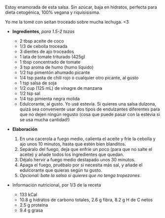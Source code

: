 <!DOCTYPE html>
<html>
<head>
<meta charset="utf-8">
<meta name="viewport" content="width=device-width, initial-scale=1.0">
<title>Hello!</title>
<link rel="stylesheet" href="https://stackedit.io/res-min/themes/base.css" />
<script type="text/javascript" src="https://cdn.mathjax.org/mathjax/latest/MathJax.js?config=TeX-AMS_HTML"></script>
</head>
<body><div class="container"><p>Estoy enamorada de esta salsa. Sin azúcar, baja en hidratos, perfecta para dieta cetogénica, 100% vegana y riquísisisima. </p>

<p>Yo me la tomé con seitan troceado sobre mucha lechuga. &lt;3</p>

<ul>
<li><p><strong>Ingredientes</strong>, <em>para 1.5-2 tazas</em></p>

<ul><li>2 tbsp aceite de coco</li>
<li>1/3 de cebolla troceada</li>
<li>3 dientes de ajo troceados</li>
<li>1 lata de tomate triturado (425g)</li>
<li>1 tbsp concentrado de tomate</li>
<li>3 tsp aroma de humo (humo líquido)</li>
<li>1/2 tsp pimentón ahumado picante </li>
<li>1/4 tsp pasta de chili rojo o cualquier otro picante, al gusto</li>
<li>1 tsp salsa de soja</li>
<li>1/2 cup (125 mL) de vinagre de manzana </li>
<li>1/2 tsp sal</li>
<li>1/4 tsp pimienta negra molida</li>
<li>Edulcorante, al gusto. Yo usé estevia. Si quieres una salsa dulzona, quizá sea conveniente usar dos tipos de endulzantes diferentes para que no dejen ningún regusto (cosa que puede pasar con la estevia si se usa mucha cantidad!)</li></ul></li>
<li><p><strong>Elaboración</strong></p>

<ol><li>En una cacerola a fuego medio, calienta el aceite y fríe la cebolla y ajo unos 10 minutos, hasta que estén bien blanditos.</li>
<li>Sepáralo del fuego, deja que enfríe un poco (para que no salte el aceite) y añade todos los ingredientes que quedan. </li>
<li>Déjalo hervir a fuego medio destapado unos 30 minutos.</li>
<li>Apaga el fuego, pruébalo por si necesita más sal, y añade el edulcorante que quieras según tu gusto.</li>
<li><em>Opcional: bate la salsa si quieres que no tenga tropezones.</em></li></ol></li>
<li><p>Información nutricional, por 1/3 de la receta</p>

<ul><li>133 kCal</li>
<li>10.8 g hidratos de carbono totales, 2.6 g fibra, 8.2 g H de C netos</li>
<li>2.5 g proteina</li>
<li>9.4 g grasa</li></ul></li>
</ul></div></body>
</html>